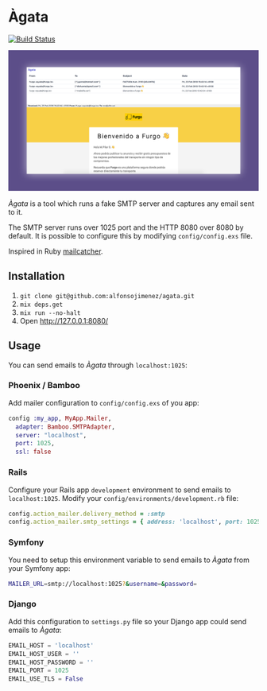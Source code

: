 # Àgata

[![Build
Status](https://travis-ci.org/alfonsojimenez/agata.svg?branch=master)](https://travis-ci.org/alfonsojimenez/agata)

![Àgata](/screenshot.png?raw=true)

*Àgata* is a tool which runs a fake SMTP server and captures any email sent to it.

The SMTP server runs over 1025 port and the HTTP 8080 over 8080 by
default. It is possible to configure this by modifying `config/config.exs` file.

Inspired in Ruby [mailcatcher](https://github.com/sj26/mailcatcher).

## Installation

1. `git clone git@github.com:alfonsojimenez/agata.git`
2. `mix deps.get`
3. `mix run --no-halt`
4. Open http://127.0.0.1:8080/

## Usage

You can send emails to *Àgata* through `localhost:1025`:

### Phoenix / Bamboo

Add mailer configuration to `config/config.exs` of you app:

```elixir
config :my_app, MyApp.Mailer,
  adapter: Bamboo.SMTPAdapter,
  server: "localhost",
  port: 1025,
  ssl: false
```

### Rails

Configure your Rails app `development` environment to send emails to `localhost:1025`. Modify your `config/environments/development.rb` file:

```ruby
config.action_mailer.delivery_method = :smtp
config.action_mailer.smtp_settings = { address: 'localhost', port: 1025 }
```

### Symfony

You need to setup this environment variable to send emails to *Àgata* from your Symfony app:

```bash
MAILER_URL=smtp://localhost:1025?&username=&password=
```

### Django

Add this configuration to `settings.py` file so your Django app could send emails to *Àgata*:

```python
EMAIL_HOST = 'localhost'
EMAIL_HOST_USER = ''
EMAIL_HOST_PASSWORD = ''
EMAIL_PORT = 1025
EMAIL_USE_TLS = False
```
